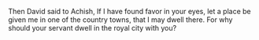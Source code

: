 Then David said to Achish, If I have found favor in your eyes, let a place be given me in one of the country towns, that I may dwell there. For why should your servant dwell in the royal city with you?
